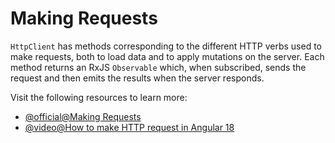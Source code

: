 # Making Requests

`HttpClient` has methods corresponding to the different HTTP verbs used to make requests, both to load data and to apply mutations on the server. Each method returns an RxJS `Observable` which, when subscribed, sends the request and then emits the results when the server responds.

Visit the following resources to learn more:

- [@official@Making Requests](https://angular.dev/guide/http/making-requests)
- [@video@How to make HTTP request in Angular 18](https://www.youtube.com/watch?v=3vQpYKlHmS0)